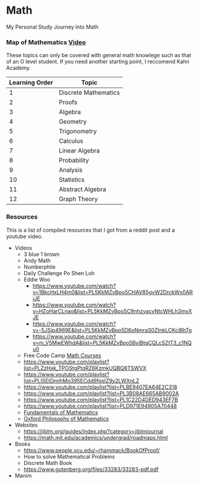 # Math
My Personal Study Journey into Math

### Map of Mathematics [Video](https://www.youtube.com/watch?v=OmJ-4B-mS-Y)

These topics can only be covered with general math knowlege such as that of an O level student. If you need another starting point, I reccomend Kahn Academy.

| Learning Order | Topic                |
| -------------- | -------------------- |
| 1              | Discrete Mathematics |
| 2              | Proofs               |
| 3              | Algebra              |
| 4              | Geometry             |
| 5              | Trigonometry         |
| 6              | Calculus             |
| 7              | Linear Algebra       |
| 8              | Probability          |
| 9              | Analysis             |
| 10             | Statistics           |
| 11             | Abstract Algebra     |
| 12             | Graph Theory         |

### Resources

This is a list of compiled resources that I got from a reddit post and a youtube video.

- Videos 
	- 3 blue 1 brown
	- Andy Math
 	- Numberphile 
	- Daily Challenge Po Shen Loh 
	- Eddie Woo
		- https://www.youtube.com/watch?v=1BkcHxLH4m0&list=PL5KkMZvBpo5CHAV85gvW2DrckWx0ARiJE
		- https://www.youtube.com/watch?v=HZoHarCLnao&list=PL5KkMZvBpo5C9nhzyacvNtcWHLh3mvXJE
		- https://www.youtube.com/watch?v=-5JSjp4969E&list=PL5KkMZvBpo5D6oNmraS0ZtnkLCKciBhTg
		- https://www.youtube.com/watch?v=m_V5MwEWhdA&list=PL5KkMZvBpo5ByiBtqCQLcSZtT3_c1NQu0
	- Free Code Camp [Math Courses](https://www.youtube.com/playlist?list=PLWKjhJtqVAbl5SlE6aBHzUVZ1e6q1Wz0v)
	- https://www.youtube.com/playlist?list=PLZzHxk_TPOStgPtqRZ6KzmkUQBQ8TSWVX
	- https://www.youtube.com/playlist?list=PLISEtDmihMo395ECdd9fqsIZ9y2LWXnLZ
	- https://www.youtube.com/playlist?list=PLBE9407EA64E2C318
	- https://www.youtube.com/playlist?list=PL3B08AE665AB9002A
	- https://www.youtube.com/playlist?list=PL1C22D4DED943EF7B
	- https://www.youtube.com/playlist?list=PLD971E94905A70448
	- [Fundamentals of Mathematics](https://www.youtube.com/playlist?list=PLJmfLfPx1OedcIUn5nSCZQEtJrhLusB5Y)
	- [Oxford Philosophy of Mathematics](https://www.youtube.com/playlist?list=PLg5tKDNI_a86OO6J9HuIngyROBsUqcf_z)
- Websites
	- https://jiblm.org/guides/index.php?category=jiblmjournal
	- https://math.mit.edu/academics/undergrad/roadmaps.html
- Books
	- https://www.people.vcu.edu/~rhammack/BookOfProof/
	- How to solve Mathematical Problems
	- Discrete Math Book
	- https://www.gutenberg.org/files/33283/33283-pdf.pdf
- Manim
